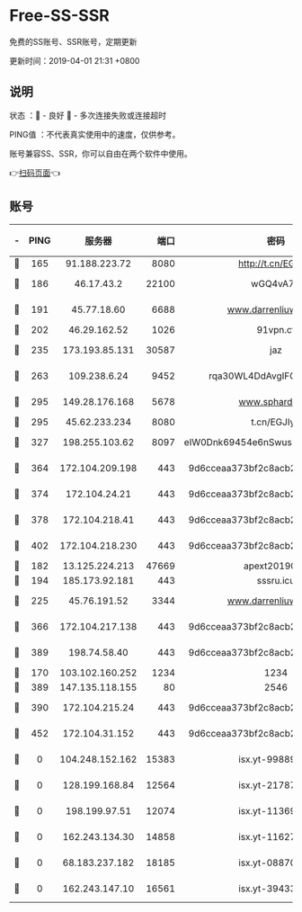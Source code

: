 # Free-SS-SSR

免费的SS账号、SSR账号，定期更新

更新时间：2019-04-01 21:31 +0800

## 说明

状态     ：🙂 - 良好 🙁 - 多次连接失败或连接超时

PING值   ：不代表真实使用中的速度，仅供参考。

账号兼容SS、SSR，你可以自由在两个软件中使用。

👉[扫码页面](https://liesauer.github.io/Free-SS-SSR/)👈

## 账号

|-|PING|服务器|端口|密码|加密方式|区域|
|:----:|:----:|:-----:|-----:|:----:|:----:|:----:|
|🙂|165|91.188.223.72|8080|http://t.cn/EGJIyrl|rc4-md5|RU|
|🙂|186|46.17.43.2|22100|wGQ4vA7D|aes-256-gcm|RU|
|🙂|191|45.77.18.60|6688|www.darrenliuwei.com|aes-256-cfb|JP|
|🙂|202|46.29.162.52|1026|91vpn.cf|rc4-md5|RU|
|🙂|235|173.193.85.131|30587|jaz|aes-256-cfb|US|
|🙂|263|109.238.6.24|9452|rqa30WL4DdAvgIFG6Fs3znzTa|aes-256-cfb|FR|
|🙂|295|149.28.176.168|5678|www.sphard.com|aes-256-cfb|SG|
|🙂|295|45.62.233.234|8080|t.cn/EGJIyrl|rc4-md5|CA|
|🙂|327|198.255.103.62|8097|eIW0Dnk69454e6nSwuspv9DmS201tQ0D|aes-256-cfb|US|
|🙂|364|172.104.209.198|443|9d6cceaa373bf2c8acb22e60b6a58be6|aes-256-cfb|US|
|🙂|374|172.104.24.21|443|9d6cceaa373bf2c8acb22e60b6a58be6|aes-256-cfb|US|
|🙂|378|172.104.218.41|443|9d6cceaa373bf2c8acb22e60b6a58be6|aes-256-cfb|US|
|🙂|402|172.104.218.230|443|9d6cceaa373bf2c8acb22e60b6a58be6|aes-256-cfb|US|
|🙂|182|13.125.224.213|47669|apext2019001|chacha20|KR|
|🙂|194|185.173.92.181|443|sssru.icu|rc4-md5|RU|
|🙂|225|45.76.191.52|3344|www.darrenliuwei.com|aes-256-cfb|AU|
|🙂|366|172.104.217.138|443|9d6cceaa373bf2c8acb22e60b6a58be6|aes-256-cfb|US|
|🙂|389|198.74.58.40|443|9d6cceaa373bf2c8acb22e60b6a58be6|aes-256-cfb|US|
|🙁|170|103.102.160.252|1234|1234|rc4-md5|JP|
|🙁|389|147.135.118.155|80|2546|chacha20|US|
|🙁|390|172.104.215.24|443|9d6cceaa373bf2c8acb22e60b6a58be6|aes-256-cfb|US|
|🙁|452|172.104.31.152|443|9d6cceaa373bf2c8acb22e60b6a58be6|aes-256-cfb|US|
|🙁|0|104.248.152.162|15383|isx.yt-99889610|aes-256-cfb|SG|
|🙁|0|128.199.168.84|12564|isx.yt-21787418|aes-256-cfb|SG|
|🙁|0|198.199.97.51|12074|isx.yt-11369443|aes-256-cfb|US|
|🙁|0|162.243.134.30|14858|isx.yt-11627197|aes-256-cfb|US|
|🙁|0|68.183.237.182|18185|isx.yt-08870864|aes-256-cfb|SG|
|🙁|0|162.243.147.10|16561|isx.yt-39433052|aes-256-cfb|US|
